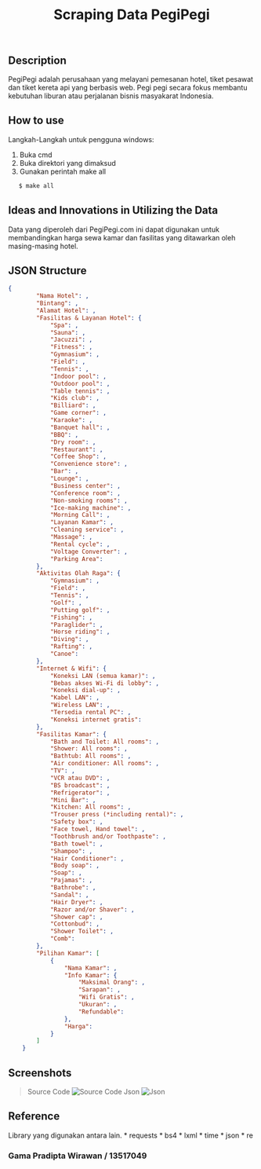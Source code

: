<h1 align="center">
  <br>
  Scraping Data PegiPegi
  <br>
  <br>
</h1>

## Description
PegiPegi adalah perusahaan yang melayani pemesanan hotel, tiket pesawat dan tiket kereta api yang berbasis web. Pegi pegi secara fokus membantu kebutuhan liburan atau perjalanan bisnis masyakarat Indonesia.

## How to use
Langkah-Langkah untuk pengguna windows:
1. Buka cmd
2. Buka direktori yang dimaksud
3. Gunakan perintah make all
```cmd
   $ make all
```

## Ideas and Innovations in Utilizing the Data
Data yang diperoleh dari PegiPegi.com ini dapat digunakan untuk membandingkan harga sewa kamar dan fasilitas yang ditawarkan oleh masing-masing hotel.

## JSON Structure
```Json
{
        "Nama Hotel": ,
        "Bintang": ,
        "Alamat Hotel": ,
        "Fasilitas & Layanan Hotel": {
            "Spa": ,
            "Sauna": ,
            "Jacuzzi": ,
            "Fitness": ,
            "Gymnasium": ,
            "Field": ,
            "Tennis": ,
            "Indoor pool": ,
            "Outdoor pool": ,
            "Table tennis": ,
            "Kids club": ,
            "Billiard": ,
            "Game corner": ,
            "Karaoke": ,
            "Banquet hall": ,
            "BBQ": ,
            "Dry room": ,
            "Restaurant": ,
            "Coffee Shop": ,
            "Convenience store": ,
            "Bar": ,
            "Lounge": ,
            "Business center": ,
            "Conference room": ,
            "Non-smoking rooms": ,
            "Ice-making machine": ,
            "Morning Call": ,
            "Layanan Kamar": ,
            "Cleaning service": ,
            "Massage": ,
            "Rental cycle": ,
            "Voltage Converter": ,
            "Parking Area": 
        },
        "Aktivitas Olah Raga": {
            "Gymnasium": ,
            "Field": ,
            "Tennis": ,
            "Golf": ,
            "Putting golf": ,
            "Fishing": ,
            "Paraglider": ,
            "Horse riding": ,
            "Diving": ,
            "Rafting": ,
            "Canoe": 
        },
        "Internet & Wifi": {
            "Koneksi LAN (semua kamar)": ,
            "Bebas akses Wi-Fi di lobby": ,
            "Koneksi dial-up": ,
            "Kabel LAN": ,
            "Wireless LAN": ,
            "Tersedia rental PC": ,
            "Koneksi internet gratis": 
        },
        "Fasilitas Kamar": {
            "Bath and Toilet: All rooms": ,
            "Shower: All rooms": ,
            "Bathtub: All rooms": ,
            "Air conditioner: All rooms": ,
            "TV": ,
            "VCR atau DVD": ,
            "BS broadcast": ,
            "Refrigerator": ,
            "Mini Bar": ,
            "Kitchen: All rooms": ,
            "Trouser press (*including rental)": ,
            "Safety box": ,
            "Face towel, Hand towel": ,
            "Toothbrush and/or Toothpaste": ,
            "Bath towel": ,
            "Shampoo": ,
            "Hair Conditioner": ,
            "Body soap": ,
            "Soap": ,
            "Pajamas": ,
            "Bathrobe": ,
            "Sandal": ,
            "Hair Dryer": ,
            "Razor and/or Shaver": ,
            "Shower cap": ,
            "Cottonbud": ,
            "Shower Toilet": ,
            "Comb": 
        },
        "Pilihan Kamar": [
            {
                "Nama Kamar": ,
                "Info Kamar": {
                    "Maksimal Orang": ,
                    "Sarapan": ,
                    "Wifi Gratis": ,
                    "Ukuran": ,
                    "Refundable": 
                },
                "Harga": 
            }
        ]
    }
```
## Screenshots
> Source Code
![Source Code](/screenshots/dataScrapping.png)
> Json
![Json](/screenshots/data.png)

## Reference
Library yang digunakan antara lain.
    * requests
    * bs4
    * lxml
    * time
    * json
    * re

### Gama Pradipta Wirawan / 13517049